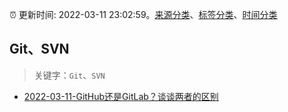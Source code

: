 :alarm_clock: 更新时间: 2022-03-11 23:02:59。[来源分类](../README.md)、[标签分类](../TAGS.md)、[时间分类](../TIMELINE.md)

## Git、SVN


> 关键字：`Git`、`SVN`



- [2022-03-11-GitHub还是GitLab？谈谈两者的区别](https://toutiao.io/k/s4vinxq) 